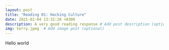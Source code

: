 ```yaml
---
layout: post
title: "Reading 01: Hacking Culture"
date: 2021-02-04 13:32:20 +0300
description: A very good reading response # Add post description (optional)
img: terry.jpeg  # Add image post (optional)
---
```


Hello world
